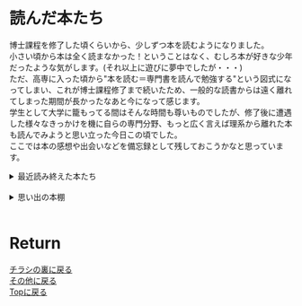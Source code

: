 # 読んだ本たち

博士課程を修了した頃くらいから、少しずつ本を読むようになりました。<br>
小さい頃から本は全く読まなかった！ということはなく、むしろ本が好きな少年だったような気がします。(それ以上に遊びに夢中でしたが・・・)<br>
ただ、高専に入った頃から"本を読む＝専門書を読んで勉強する"という図式になってしまい、これが博士課程修了まで続いたため、一般的な読書からは遠く離れてしまった期間が長かったなあと今になって感じます。<br>
学生として大学に籠もってる間はそんな時間も尊いものでしたが、修了後に遭遇した様々なきっかけを機に自らの専門分野、もっと広く言えば理系から離れた本も読んでみようと思い立った今日この頃でした。
<br>
ここでは本の感想や出会いなどを備忘録として残しておこうかなと思っています。
<br>

<details>
<summary>最近読み終えた本たち</summary>

(博士課程修了あたりから)<br>
<a href="./book/bochan.html" target="_self">坊っちゃん</a><br>
老人と海<br>
罪と罰<br>
Die with zero<br>
<a href="./book/yohaku.html" target="_self">ロシア語の余白の余白</a><br>
ロシア語だけの青春<br>
早すぎた男 南部陽一郎物語<br>
ことばと思考<br>
無限の天才―夭逝の数学者・ラマヌジャン<br>
言語哲学がはじまる<br>
マヤ文明の謎<br>
外国語の遊園地<br>
<!-- <a href="./book/3gokushi_blue.html" target="_self">罪と罰</a><br>
<a href="./book/3gokushi_blue.html" target="_self">Die with zero</a><br>
<a href="./book/3gokushi_blue.html" target="_self">ロシア語だけの青春</a><br> -->
</details>
<br>

<details>
<summary>思い出の本棚</summary>

(昔読んだ本で、記憶や印象に残っているものたち)<br>
<a href="./book/3gokushi_blue.html" target="_self">三国志</a><br>
<!-- 三国志2<br> -->
信長私記<br>
ライトノベルたち<br>
DDD<br>
Newton 2008年12月号<br>
キッテル固体物理学<br>
基礎物理学演習, 明解演習微分積分<br>
電子スピン共鳴<br>
<!-- <a href="./book/3gokushi_blue.html" target="_self">三国志2</a><br>
<a href="./book/3gokushi_blue.html" target="_self">信長私記</a><br>
<a href="./book/3gokushi_blue.html" target="_self">ライトノベルたち</a><br>
<a href="./book/3gokushi_blue.html" target="_self">DDD</a><br>
<a href="./book/3gokushi_blue.html" target="_self">ニュートン特別号</a><br>
<a href="./book/3gokushi_blue.html" target="_self">キッテル固体物理学</a><br>
<a href="./book/3gokushi_blue.html" target="_self">基礎物理学演習</a><br>
<a href="./book/3gokushi_blue.html" target="_self">明快演習 微分積分</a><br>
<a href="./book/3gokushi_blue.html" target="_self">電子スピン共鳴</a><br> -->
</details>
<br>


# Return
[チラシの裏に戻る](./zakki.md)<br>
[その他に戻る](../others.md)<br>
[Topに戻る](https://motoyashinozaki.github.io/minidora/)